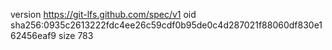version https://git-lfs.github.com/spec/v1
oid sha256:0935c2613222fdc4ee26c59cdf0b95de0c4d287021f88060df830e162456eaf9
size 783
